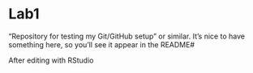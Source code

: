 # Lab1
“Repository for testing my Git/GitHub setup” or similar. It’s nice to have something here, so you’ll see it appear in the README#

After editing with RStudio
